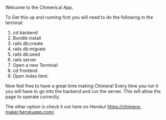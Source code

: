 Welcome to the Chimerical App,

To Get this up and running first you will need to do the following in the terminal
1. cd backend
2. Bundle install
3. rails db:create
4. rails db:migrate
5. rails db:seed
6. rails server
7. Open a new Terminal 
8. cd frontend
9. Open index.html.

Now feel free to have a great time making Chimera!
Every time you run it you will have to go into the backend and run the server.
This will allow the page to operate correctly.

The other option is check it out here on Heroku! https://chimera-maker.herokuapp.com/
